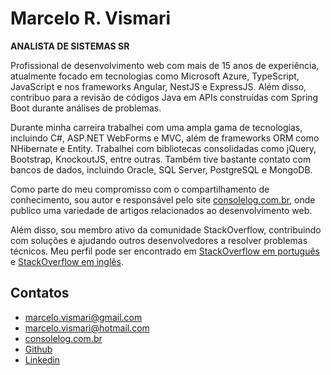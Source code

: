 # Marcelo R. Vismari
**ANALISTA DE SISTEMAS SR**

Profissional de desenvolvimento web com mais de 15 anos de experiência, atualmente focado em tecnologias como Microsoft Azure, TypeScript, JavaScript e nos frameworks Angular, NestJS e ExpressJS. Além disso, contribuo para a revisão de códigos Java em APIs construídas com Spring Boot durante análises de problemas.

Durante minha carreira trabalhei com uma ampla gama de tecnologias, incluindo C#, ASP.NET WebForms e MVC, além de frameworks ORM como NHibernate e Entity. Trabalhei com bibliotecas consolidadas como jQuery, Bootstrap, KnockoutJS, entre outras. Também tive bastante contato com bancos de dados, incluindo Oracle, SQL Server, PostgreSQL e MongoDB.

Como parte do meu compromisso com o compartilhamento de conhecimento, sou autor e responsável pelo site [consolelog.com.br](https://consolelog.com.br), onde publico uma variedade de artigos relacionados ao desenvolvimento web.

Além disso, sou membro ativo da comunidade StackOverflow, contribuindo com soluções e ajudando outros desenvolvedores a resolver problemas técnicos. Meu perfil pode ser encontrado em [StackOverflow em português](https://pt.stackoverflow.com/users/163725/marcelo-vismari) e [StackOverflow em inglês](https://stackoverflow.com/users/6722108/marcelo-vismari).

## Contatos

* [marcelo.vismari@gmail.com](mailto:marcelo.vismari@gmail.com)
* [marcelo.vismari@hotmail.com](mailto:marcelo.vismari@hotmail.com)
* [consolelog.com.br](https://consolelog.com.br)
* [Github](https://github.com/marcelovismari)
* [Linkedin](https://www.linkedin.com/in/marcelo-vismari-0b560b32/)
